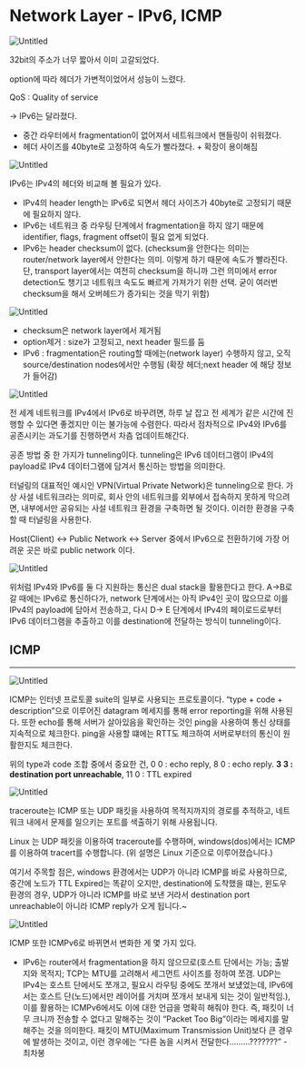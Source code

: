 # Network Layer - IPv6, ICMP

![Untitled](Network%20Layer%20-%20IPv6,%20ICMP%200f7bb6cde24f452fb5142cc5d26a4354/Untitled.png)

32bit의 주소가 너무 짧아서 이미 고갈되었다.

option에 따라 헤더가 가변적이었어서 성능이 느렸다.

QoS : Quality of service

→ IPv6는 달라졌다.

- 중간 라우터에서 fragmentation이 없어져서 네트워크에서 핸들링이 쉬워졌다.
- 헤더 사이즈를 40byte로 고정하여 속도가 빨라졌다. + 확장이 용이해짐

![Untitled](Network%20Layer%20-%20IPv6,%20ICMP%200f7bb6cde24f452fb5142cc5d26a4354/Untitled%201.png)

IPv6는 IPv4의 헤더와 비교해 볼 필요가 있다.

- IPv4의 header length는 IPv6로 되면서 헤더 사이즈가 40byte로 고정되기 때문에 필요하지 않다.
- IPv6는 네트워크 중 라우팅 단계에서 fragmentation을 하지 않기 때문에 identifier, flags, fragment offset이 필요 없게 되었다.
- IPv6는 header checksum이 없다. (checksum을 안한다는 의미는 router/network layer에서 안한다는 의미. 이렇게 하기 때문에 속도가 빨라진다. 단, transport layer에서는 여전히 checksum을 하니까 그런 의미에서 error detection도 챙기고 네트워크 속도도 빠르게 가져가기 위한 선택. 굳이 여러번 checksum을 해서 오버헤드가 증가되는 것을 막기 위함)

![Untitled](Network%20Layer%20-%20IPv6,%20ICMP%200f7bb6cde24f452fb5142cc5d26a4354/Untitled%202.png)

- checksum은 network layer에서 제거됨
- option제거 : size가 고정되고, next header 필드를 둠
- IPv6 : fragmentation은 routing할 때에는(network layer) 수행하지 않고, 오직 source/destination nodes에서만 수행됨 (확장 헤더;next header 에 해당 정보가 들어감)

![Untitled](Network%20Layer%20-%20IPv6,%20ICMP%200f7bb6cde24f452fb5142cc5d26a4354/Untitled%203.png)

전 세계 네트워크를 IPv4에서 IPv6로 바꾸려면, 하루 날 잡고 전 세계가 같은 시간에 진행할 수 있다면 좋겠지만 이는 불가능에 수렴한다. 따라서 점차적으로 IPv4와 IPv6를 공존시키는 과도기를 진행하면서 차츰 업데이트해간다.

공존 방법 중 한 가지가 tunneling이다. tunneling은 IPv6 데이터그램이 IPv4의 payload로 IPv4 데이터그램에 담겨서 통신하는 방법을 의미한다. 

터널링의 대표적인 예시인 VPN(Virtual Private Network)은 tunneling으로 한다. 가상 사설 네트워크라는 의미로, 회사 안의 네트워크를 외부에서 접속하지 못하게 막으려면, 내부에서만 공유되는 사설 네트워크 환경을 구축하면 될 것이다. 이러한 환경을 구축할 때 터널링을 사용한다.

Host(Client) ↔ Public Network ↔ Server 중에서 IPv6으로 전환하기에 가장 어려운 곳은 바로 public network 이다.  

![Untitled](Network%20Layer%20-%20IPv6,%20ICMP%200f7bb6cde24f452fb5142cc5d26a4354/Untitled%204.png)

위처럼 IPv4와 IPv6를 둘 다 지원하는 통신은 dual stack을 활용한다고 한다. A→B로 갈 때에는 IPv6로 통신하다가, network 단계에서는 아직 IPv4인 곳이 많으므로 이를 IPv4의 payload에 담아서 전송하고, 다시 D→ E 단계에서 IPv4의 페이로드로부터 IPv6 데이터그램을 추출하고 이를 destination에 전달하는 방식이 tunneling이다.

## ICMP

---

![Untitled](Network%20Layer%20-%20IPv6,%20ICMP%200f7bb6cde24f452fb5142cc5d26a4354/Untitled%205.png)

ICMP는 인터넷 프로토콜 suite의 일부로 사용되는 프로토콜이다. “type + code + description”으로 이루어진 datagram 메세지를 통해 error reporting을 위해 사용된다. 또한 echo를 통해 서버가 살아있음을 확인하는 것인 ping을 사용하여 통신 상태를 지속적으로 체크한다. ping을 사용할 떄에는 RTT도 체크하여 서버로부터의 통신이 원활한지도 체크한다.

위의 type과 code 조합 중에서 중요한 건, 0 0 : echo reply, 8 0 : echo reply. **3 3 : destination port unreachable**, 11 0 : TTL expired

![Untitled](Network%20Layer%20-%20IPv6,%20ICMP%200f7bb6cde24f452fb5142cc5d26a4354/Untitled%206.png)

traceroute는 ICMP 또는 UDP 패킷을 사용하여 목적지까지의 경로를 추적하고, 네트워크 내에서 문제를 일으키는 포트를 색출하기 위해 사용됩니다.

Linux 는 UDP 패킷을 이용하여 traceroute를 수행하며, windows(dos)에서는 ICMP를 이용하여 tracert를 수행합니다. (위 설명은 Linux 기준으로 이루어졌습니다.)

여기서 주목할 점은, windows 환경에서는 UDP가 아니라 ICMP를 바로 사용하므로,  중간에 노드가 TTL Expired는 똑같이 오지만, destination에 도착했을 떄는, 윈도우 환경의 경우, UDP가 아니라 ICMP를 바로 보낸 거라서 destination port unreachable이 아니라 ICMP reply가 오게 됩니다.~

![Untitled](Network%20Layer%20-%20IPv6,%20ICMP%200f7bb6cde24f452fb5142cc5d26a4354/Untitled%207.png)

ICMP 또한 ICMPv6로 바뀌면서 변화한 게 몇 가지 있다.

- IPv6는 router에서 fragmentation을 하지 않으므로(호스트 단에서는 가능; 출발지와 목적지; TCP는 MTU를 고려해서 세그먼트 사이즈를 정하여 쪼갬. UDP는 IPv4는 호스트 단에서도 쪼개고, 필요시 라우팅 중에도 쪼개서 보넀었는데, IPv6에서는 호스트 단(노드)에서만 레이어를 거치며 쪼개서 보내게 되는 것이 일반적임.), 이를 활용하는 ICMPv6에서도 이에 대한 언급을 명확히 해줘야 한다. 즉, 패킷이 너무 크니까 전송할 수 없다고 말해주는 것이 “Packet Too Big”이라는 메세지를 말해주는 것을 의미한다. 패킷이 MTU(Maximum Transmission Unit)보다 큰 경우에 발생하는 것이고, 이런 경우에는 “다른 놈을 시켜서 전달한다………???????” - 최차봉